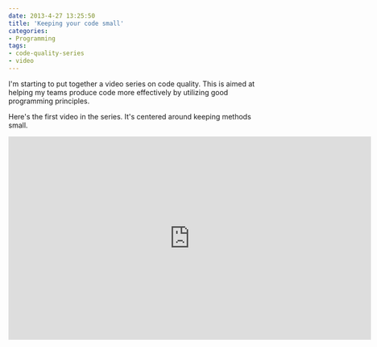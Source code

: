 ```yaml
---
date: 2013-4-27 13:25:50
title: 'Keeping your code small'
categories:
- Programming
tags:
- code-quality-series
- video
---
```


I'm starting to put together a video series on code quality. This is aimed at helping my teams produce code more effectively by utilizing good programming principles.
<!-- more -->

Here's the first video in the series. It's centered around keeping methods small.

<iframe width="720" height="403" src="http://www.youtube.com/embed/l0tAXE3Xoso" frameborder="0" allowfullscreen></iframe>